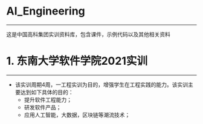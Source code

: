 # AI_Engineering
----
这是中国高科集团实训资料库，包含课件，示例代码以及其他相关资料


# 1. 东南大学软件学院2021实训
----

- 该实训周期4周，一工程实训为目的，增强学生在工程实践的能力。该实训主要达到如下具体的目的：
  - 提升软件工程能力；
  - 研发软件产品；
  - 应用人工智能，大数据，区块链等潮流技术；
 
